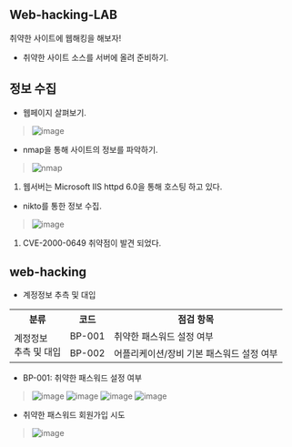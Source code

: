 ## Web-hacking-LAB
취약한 사이트에 웹해킹을 해보자!
- 취약한 사이트 소스를 서버에 올려 준비하기.
## 정보 수집
- 웹페이지 살펴보기.
> ![image](https://github.com/hanmin0512/Web-hacking-LAB/assets/37041208/8d0f600d-4766-4a66-8785-4e0bd7385673)
- nmap을 통해 사이트의 정보를 파악하기.
> ![nmap](https://github.com/hanmin0512/Web-hacking-LAB/assets/37041208/226cee5c-ec94-4ab2-818d-ec716b1c9b8e)
1. 웹서버는 Microsoft IIS httpd 6.0을 통해 호스팅 하고 있다.

- nikto를 통한 정보 수집.
> ![image](https://github.com/hanmin0512/Web-hacking-LAB/assets/37041208/c35870d6-542d-4b53-9ecf-1d0753c50a12)
1. CVE-2000-0649 취약점이 발견 되었다.

## web-hacking
- 계정정보 추측 및 대입
<table>
  <tr>
    <th>분류</th>
    <th>코드</th>
    <th>점검 항목</th>
  </tr>
  <tr>
    <td rowspan="2">계정정보<br>추측 및 대입</td>
    <td>BP-001</td>
    <td>취약한 패스워드 설정 여부</td>
  </tr>
  <tr>
    <td>BP-002</td>
    <td>어플리케이션/장비 기본 패스워드 설정 여부</td>
  </tr>
</table>

- BP-001: 취약한 패스워드 설정 여부
> ![image](https://github.com/hanmin0512/Web-hacking-LAB/assets/37041208/46e316de-101a-4cc1-b9b1-f1241ecd2bd2)
> ![image](https://github.com/hanmin0512/Web-hacking-LAB/assets/37041208/25bd9f18-27de-45bc-a0b0-5124540c59e6)
> ![image](https://github.com/hanmin0512/Web-hacking-LAB/assets/37041208/6b225ef2-d98d-4abe-a904-0d56869fc769)
> ![image](https://github.com/hanmin0512/Web-hacking-LAB/assets/37041208/3207b729-1f54-4d47-aa07-80332308afb1)
  - 취약한 패스워드 회원가입 시도
> ![image](https://github.com/hanmin0512/Web-hacking-LAB/assets/37041208/537d503c-071a-4db2-9643-c4089e135969)








